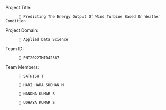 Project Title:
          
          🔸 Predicting The Energy Output Of Wind Turbine Based On Weather Condition 

Project Domain:

          🔸 Applied Data Science

Team ID:

          🔸 PNT2022TMID42367
  
Team Members:

          🔸 SATHISH T
          
          🔸 HARI HARA SUDHAN M
          
          🔸 NANDHA KUMAR S
          
          🔸 UDHAYA KUMAR S
